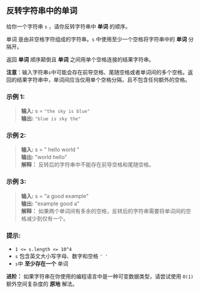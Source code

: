 ## 反转字符串中的单词

给你一个字符串 `s` ，请你反转字符串中 **单词** 的顺序。

单词 是由非空格字符组成的字符串。`s` 中使用至少一个空格将字符串中的 **单词** 分隔开。

返回 **单词** 顺序颠倒且 **单词** 之间用单个空格连接的结果字符串。

**注意**：输入字符串`s`中可能会存在前导空格、尾随空格或者单词间的多个空格。返回的结果字符串中，单词间应当仅用单个空格分隔，且不包含任何额外的空格。

### 示例 1:
> **输入:** s = `"the sky is blue"`        
> **输出:** `"blue is sky the"`

### 示例 2:
> **输入:** s = "  hello world  "          
> **输出:** "world hello"  
> **解释：** 反转后的字符串中不能存在前导空格和尾随空格。

### 示例 3:
> **输入:** s = "a good   example"            
> **输出:** "example good a"        
> **解释：** 如果两个单词间有多余的空格，反转后的字符串需要将单词间的空格减少到仅有一个。


### 提示:

*  `1 <= s.length <= 10^4`
*  `s` 包含英文大小写字母、数字和空格 `' '`
*  `s`中 **至少存在一个** 单词

**进阶：** 如果字符串在你使用的编程语言中是一种可变数据类型，请尝试使用 `O(1)` 额外空间复杂度的 **原地** 解法。
